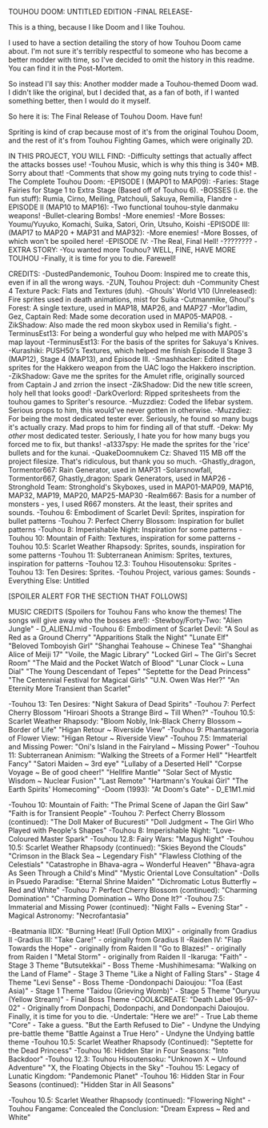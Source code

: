 TOUHOU DOOM: UNTITLED EDITION -FINAL RELEASE-

This is a thing, because I like Doom and I like Touhou.

I used to have a section detailing the story of how Touhou Doom came about.
I'm not sure it's terribly respectful to someone who has become a better modder with time,
so I've decided to omit the history in this readme. You can find it in the Post-Mortem.

So instead I'll say this: Another modder made a Touhou-themed Doom wad.
I didn't like the original, but I decided that, as a fan of both,
if I wanted something better, then I would do it myself.

So here it is: The Final Release of Touhou Doom. Have fun!

Spriting is kind of crap because most of it's from the original Touhou Doom,
and the rest of it's from Touhou Fighting Games, which were originally 2D.

IN THIS PROJECT, YOU WILL FIND:
-Difficulty settings that actually affect the attacks bosses use!
-Touhou Music, which is why this thing is 340+ MB. Sorry about that!
-Comments that show my going nuts trying to code this!
-The Complete Touhou Doom:
	-EPISODE I (MAP01 to MAP09):
		-Faries: Stage Fairies for Stage 1 to Extra Stage (Based off of Touhou 6).
		-BOSSES (i.e. the fun stuff): Rumia, Cirno, Meiling, Patchouli, Sakuya, Remilia, Flandre
	-EPISODE II (MAP10 to MAP16):
		-Two functional touhou-style danmaku weapons!
		-Bullet-clearing Bombs!
		-More enemies!
		-More Bosses: Youmu/Yuyuko, Komachi, Suika, Satori, Orin, Utsuho, Koishi
	-EPISODE III: (MAP17 to MAP20 + MAP31 and MAP32):
		-More enemies!
		-More Bosses, of which won't be spoiled here!
	-EPISODE IV:
		-The Real, Final Hell!
		-????????
	-EXTRA STORY:
		-You wanted more Touhou? WELL, FINE, HAVE MORE TOUHOU
		-Finally, it is time for you to die. Farewell!

CREDITS:
-DustedPandemonic, Touhou Doom: Inspired me to create this, even if in all the wrong ways.
-ZUN, Touhou Project: duh
-Community Chest 4 Texture Pack: Flats and Textures (duh).
-Ghouls' World V10 (Unreleased): Fire sprites used in death animations, mist for Suika
-Cutmanmike, Ghoul's Forest: A single texture, used in MAP18, MAP26, and MAP27
-Mor'ladim, Gez, Captain Red: Made some decoration used in MAP05-MAP08.
-ZikShadow: Also made the red moon skybox used in Remilia's fight.
-TerminusEst13: For being a wonderful guy who helped me with MAP05's map layout
-TerminusEst13: For the basis of the sprites for Sakuya's Knives.
-Kurashiki: PUSH50's Textures, which helped me finish Episode II Stage 3 (MAP12), Stage 4 (MAP13), and Episode III.
-Smashhacker: Edited the sprites for the Hakkero weapon from the UAC logo the Hakkero inscription.
-ZikShadow: Gave me the sprites for the Amulet rifle, originally sourced from Captain J and zrrion the insect
-ZikShadow: Did the new title screen, holy hell that looks good!
-DarkOverlord: Ripped spritesheets from the touhou games to Spriter's resource.
-Muzzdiez: Coded the lifebar system. Serious props to him, this would've never gotten in otherwise.
-Muzzdiez: For being the most dedicated tester ever. Seriously, he found so many bugs it's actually crazy. Mad props to him for finding all of that stuff.
-Dekw: My *other* most dedicated tester. Seriously, I hate you for how many bugs you forced me to fix, but thanks!
-a1337spy: He made the sprites for the 'rice' bullets and for the kunai.
-QuakeDoomnukem Cz: Shaved 115 MB off the project filesize. That's ridiculous, but thank you so much.
-Ghastly_dragon, Tormentor667: Rain Generator, used in MAP31
-Solarsnowfall, Tormentor667, Ghastly_dragon: Spark Generators, used in MAP26
-Stronghold Team: Stronghold's Skyboxes, used in MAP01-MAP09, MAP16, MAP32, MAP19, MAP20, MAP25-MAP30
-Realm667: Basis for a number of monsters - yes, I used R667 monsters. At the least, their sprites and sounds.
-Touhou 6: Embodiment of Scarlet Devil: Sprites, inspiration for bullet patterns
-Touhou 7: Perfect Cherry Blossom: Inspiration for bullet patterns
-Touhou 8: Imperishable Night: Inspiration for some patterns
-Touhou 10: Mountain of Faith: Textures, inspiration for some patterns
-Touhou 10.5: Scarlet Weather Rhapsody: Sprites, sounds, inspiration for some patterns
-Touhou 11: Subterranean Animism: Sprites, textures, inspiration for patterns
-Touhou 12.3: Touhou Hisoutensoku: Sprites
-Touhou 13: Ten Desires: Sprites.
-Touhou Project, various games: Sounds
-Everything Else: Untitled

[SPOILER ALERT FOR THE SECTION THAT FOLLOWS]

MUSIC CREDITS (Spoilers for Touhou Fans who know the themes! The songs will give away who the bosses are!):
-Stewboy/Forty-Two:
	"Alien Jungle" - D_ALIENJ.mid
-Touhou 6: Embodiment of Scarlet Devil:
	"A Soul as Red as a Ground Cherry"
	"Apparitions Stalk the Night"
	"Lunate Elf"
	"Beloved Tomboyish Girl"
	"Shanghai Teahouse ~ Chinese Tea"
	"Shanghai Alice of Meiji 17"
	"Voile, the Magic Library"
	"Locked Girl ~ The Girl's Secret Room"
	"The Maid and the Pocket Watch of Blood"
	"Lunar Clock ~ Luna Dial"
	"The Young Descendant of Tepes"
	"Septette for the Dead Princess"
	"The Centennial Festival for Magical Girls"
	"U.N. Owen Was Her?"
	"An Eternity More Transient than Scarlet"

-Touhou 13: Ten Desires:
	"Night Sakura of Dead Spirits"
-Touhou 7: Perfect Cherry Blossom
	"Hiroari Shoots a Strange Bird ~ Till When?"
-Touhou 10.5: Scarlet Weather Rhapsody:
	"Bloom Nobly, Ink-Black Cherry Blossom ~ Border of Life"
	"Higan Retour ~ Riverside View"
-Touhou 9: Phantasmagoria of Flower View:
	"Higan Retour ~ Riverside View"
-Touhou 7.5: Immaterial and Missing Power:
	"Oni's Island in the Fairyland ~ Missing Power"
-Touhou 11: Subterranean Animism:
	"Walking the Streets of a Former Hell"
	"Heartfelt Fancy"
	"Satori Maiden ~ 3rd eye"
	"Lullaby of a Deserted Hell"
	"Corpse Voyage ~ Be of good cheer!"
	"Hellfire Mantle"
	"Solar Sect of Mystic Wisdom ~ Nuclear Fusion"
	"Last Remote"
	"Hartmann's Youkai Girl"
	"The Earth Spirits' Homecoming"
-Doom (1993):
	"At Doom's Gate" - D_E1M1.mid

-Touhou 10: Mountain of Faith:
	"The Primal Scene of Japan the Girl Saw"
	"Faith is for Transient People"
-Touhou 7: Perfect Cherry Blossom (continued):
	"The Doll Maker of Bucuresti"
	"Doll Judgment ~ The Girl Who Played with People's Shapes"
-Touhou 8: Imperishable Night:
	"Love-Coloured Master Spark"
-Touhou 12.8: Fairy Wars:
	"Magus Night"
-Touhou 10.5: Scarlet Weather Rhapsody (continued):
	"Skies Beyond the Clouds"
	"Crimson in the Black Sea ~ Legendary Fish"
	"Flawless Clothing of the Celestials"
	"Catastrophe in Bhava-agra ~ Wonderful Heaven"
	"Bhava-agra As Seen Through a Child's Mind"
	"Mystic Oriental Love Consultation"
-Dolls in Psuedo Paradise:
	"Eternal Shrine Maiden"
	"Dichromatic Lotus Butterfly ~ Red and White"
-Touhou 7: Perfect Cherry Blossom (continued):
	"Charming Domination"
	"Charming Domination ~ Who Done It?"
-Touhou 7.5: Immaterial and Missing Power (continued):
	"Night Falls ~ Evening Star"
-Magical Astronomy:
	"Necrofantasia"

-Beatmania IIDX:
	"Burning Heat! (Full Option MIX)" - originally from Gradius II
-Gradius III:
	"Take Care!" - originally from Gradius II
-Raiden IV:
	"Flap Towards the Hope" - originally from Raiden II
	"Go to Blazes!" - originally from Raiden I
	"Metal Storm" - originally from Raiden II
-Ikaruga:
	"Faith" - Stage 3 Theme
	"Butsutekkai" - Boss Theme
-Mushihimesama:
	"Walking on the Land of Flame" - Stage 3 Theme
	"Like a Night of Falling Stars" - Stage 4 Theme
	"Levi Sense" - Boss Theme
-Dondonpachi Daioujou:
	"Toa (East Asia)" - Stage 1 Theme
	"Taidou (Grieving Womb)" - Stage 5 Theme
	"Ouryuu (Yellow Stream)" - Final Boss Theme
-COOL&CREATE:
	"Death Label 95-97-02" - Originally from Donpachi, Dodonpachi, and Dondonpachi Daioujou. Finally, it is time for you to die.
-Undertale:
	"Here we are!" - True Lab theme
	"Core" - Take a guess.
	"But the Earth Refused to Die" - Undyne the Undying pre-battle theme
	"Battle Against a True Hero" - Undyne the Undying battle theme
-Touhou 10.5: Scarlet Weather Rhapsody (Continued):
	"Septette for the Dead Princess"
-Touhou 16: Hidden Star in Four Seasons:
	"Into Backdoor"
-Touhou 12.3: Touhou Hisoutensoku:
	"Unknown X ~ Unfound Adventure"
	"X, the Floating Objects in the Sky"
-Touhou 15: Legacy of Lunatic Kingdom:
	"Pandemonic Planet"
-Touhou 16: Hidden Star in Four Seasons (continued):
	"Hidden Star in All Seasons"

-Touhou 10.5: Scarlet Weather Rhapsody (continued):
	"Flowering Night"
-Touhou Fangame: Concealed the Conclusion:
	"Dream Express ~ Red and White"
